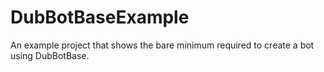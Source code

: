 # DubBotBaseExample
An example project that shows the bare minimum required to create a bot using DubBotBase.
